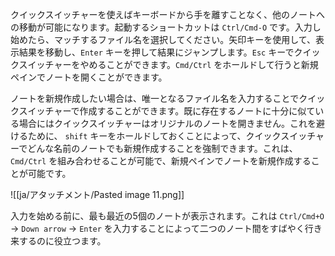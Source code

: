 クイックスイッチャーを使えばキーボードから手を離すことなく、他のノートへの移動が可能になります。起動するショートカットは `Ctrl/Cmd-O` です。入力し始めたら、マッチするファイル名を選択してください。矢印キーを使用して、表示結果を移動し、`Enter` キーを押して結果にジャンプします。`Esc` キーでクイックスイッチャーをやめることができます。`Cmd/Ctrl` をホールドして行うと新規ペインでノートを開くことができます。

ノートを新規作成したい場合は、唯一となるファイル名を入力することでクイックスイッチャーで作成することができます。既に存在するノートに十分に似ている場合にはクイックスイッチャーはオリジナルのノートを開きません。これを避けるために、 `shift` キーをホールドしておくことによって、クイックスイッチャーでどんな名前のノートでも新規作成することを強制できます。これは、`Cmd/Ctrl` を組み合わせることが可能で、新規ペインでノートを新規作成することが可能です。

![[ja/アタッチメント/Pasted image 11.png]]

入力を始める前に、最も最近の5個のノートが表示されます。これは `Ctrl/Cmd+O`  → `Down arrow` → `Enter` を入力することによって二つのノート間をすばやく行き来するのに役立つます。
